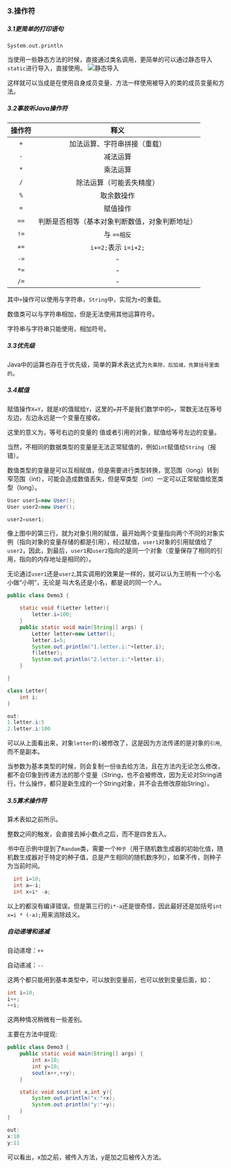 ### 3.操作符
##### 3.1更简单的打印语句
`System.out.println`

当使用一些静态方法的时候，直接通过类名调用，更简单的可以通过静态导入`static`进行导入，直接使用。
![静态导入](https://wx4.sinaimg.cn/large/005VwC5mly1g6hhu5f6q5j30hj07zglr.jpg "静态导入")

这样就可以当成是在使用自身成员变量、方法一样使用被导入的类的成员变量和方法。

##### 3.2事故听Java操作符
| 操作符 |                      释义                      |
|:------:|:----------------------------------------------:|
|  `+`   |          加法运算、字符串拼接（重载）          |
|  `-`   |                    减法运算                    |
|  `*`   |                    乘法运算                    |
|  `/`   |            除法运算（可能丢失精度）            |
|  `%`   |                   取余数操作                   |
|  `=`   |                    赋值操作                    |
|  `==`  | 判断是否相等（基本对象判断数值，对象判断地址） |
|  `!=`  |                  与 `==相反`                   |
|  `+=`  |              `i+=2;`表示 `i=i+2;`              |
|  `-=`  |                       -                        |
|  `*=`  |                       -                        |
|  `/=`  |                       -                        |

其中`+`操作可以使用与字符串，`String`中，实现为`+`的重载。

数值类可以与字符串相加，但是无法使用其他运算符号。

字符串与字符串只能使用，相加符号。

##### 3.3优先级
Java中的运算也存在于优先级，简单的算术表达式为`先乘除，后加减，先算括号里面的`。

##### 3.4赋值
赋值操作`X=Y`，就是`X`的值赋给`Y`，这里的`=`并不是我们数学中的`=`，常数无法在等号左边，左边永远是一个变量在接收。

这里的意义为，等号右边的变量的 值或者引用的对象，赋值给等号左边的变量。

当然，不相同的数据类型的变量是无法正常赋值的，例如`int`赋值给`String`（报错）。

数值类型的变量是可以互相赋值，但是需要进行类型转换，宽范围（long）转到窄范围（int），可能会造成数值丢失，但是窄类型（int）一定可以正常赋值给宽类型（long）。

```java
User user1=new User();
User user2=new User();

user2=user1;
```
像上图中的第三行，就为对象引用的赋值，最开始两个变量指向两个不同的对象实例（指向对象的变量存储的都是引用），经过赋值，`user1`对象的引用赋值给了`user2`，因此，到最后，`user1`和`user2`指向的是同一个对象（变量保存了相同的引用，指向的内存地址是相同的）。

无论通过`user1`还是`user2`,其实调用的效果是一样的，就可以认为王明有一个小名小做“小明”，无论是 叫大名还是小名，都是说的同一个人。

```java
public class Demo3 {

    static void f(Letter letter){
        letter.i=100;
    }
    public static void main(String[] args) {
        Letter letter=new Letter();
        letter.i=5;
        System.out.println("1.letter.i:"+letter.i);
        f(letter);
        System.out.println("2.letter.i:"+letter.i);
    }

}

class Letter{
    int i;
}

out:
1.letter.i:5
2.letter.i:100

```

可以从上面看出来，对象`letter`的`i`被修改了，这是因为方法传递的是对象的`引用`,而不是副本。

当参数为基本类型的时候，则会复制一份`值`去给方法，且在方法内无论怎么修改，都不会印象到传递方法的那个变量（String，也不会被修改，因为无论对String进行，什么操作，都只是新生成的一个String对象，并不会去修改原始String）。

##### 3.5算术操作符

算术表如之前所示。

整数之间的触发，会直接去掉小数点之后，而不是四舍五入。

书中在示例中提到了`Random`类，需要一个`种子`（用于随机数生成器的初始化值，随机数生成器对于特定的种子值，总是产生相同的随机数序列），如果不传，则种子为当前时间。

```java
  int i=10;
  int a=-i;
  int x=i* -a;
```
以上的都没有编译错误。但是第三行的`i*-a`还是很奇怪，因此最好还是加括号`int x=i * (-a);`用来消除歧义。

##### 自动递增和递减

自动递增：`++`

自动递减：`--`

这两个都只能用到基本类型中，可以放到变量前，也可以放到变量后面，如：
```java
int i=10;
i++;
++i;
```
这两种情况稍微有一些差别。

主要在方法中提现:
```java
public class Demo3 {
    public static void main(String[] args) {
        int x=10;
        int y=10;
        sout(x++,++y);
    }

    static void sout(int x,int y){
        System.out.println("x:"+x);
        System.out.println("y:"+y);
    }
}

out:
x:10
y:11

```
可以看出，x加之前，被传入方法，y是加之后被传入方法。

